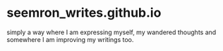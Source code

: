 # seemron_writes.github.io 
simply a way where I am expressing myself, my wandered thoughts and  somewhere I am improving my writings too.
